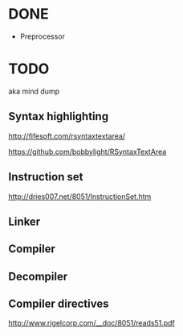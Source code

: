 DONE
====

- Preprocessor

TODO
====

aka mind dump

## Syntax highlighting

http://fifesoft.com/rsyntaxtextarea/

https://github.com/bobbylight/RSyntaxTextArea

## Instruction set

http://dries007.net/8051/InstructionSet.htm

## Linker
## Compiler
## Decompiler

## Compiler directives

http://www.rigelcorp.com/__doc/8051/reads51.pdf

